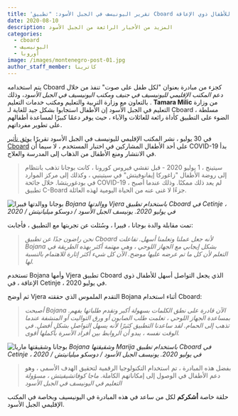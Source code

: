 ```yaml
---
title: 'تقرير اليونيسف في الجبل الأسود: "تطبيق Cboard يجعل التواصل أسهل للأطفال ذوي الإعاقة"'
date: 2020-08-10
description: المزيد من الأخبار الرائعة من الجبل الأسود
categories:
  - cboard
  - اليونيسيف
  - أوروبا
image: /images/montenegro-post-01.jpg
author_staff_member: كاترينا
---
```

يتم استخدامه Cboard كجزء من مبادرة بعنوان "لكل طفل على صوت" تنفذ من خلال دعم *المكتب الإقليمي لليونيسيف في جنيف ومكتب اليونيسيف في الجبل الأسود*، وذلك بالتعاون مع وزارة التربية والتعليم ومكتب خدمات التعليم . **Tamara Milic** من وزارة التعليم في الجبل الأسود إن الأطفال استجابوا بشكل جيد للغاية لـ Cboard ، مسلطة الضوء على التطبيق كأداة رائعة للعائلات والآباء ، حيث يوفر دعمًا كبيرًا لمساعدة أطفالهم على تطوير مفرداتهم.

في 30 يوليو ، نشر المكتب الإقليمي لليونيسف في الجبل الأسود تقريرًا [يوثق تأثير Cboard](https://www.unicef.org/montenegro/en/stories/c-board-application-makes-communication-easier-children-disabilities) على أحد الأطفال المشاركين في اختبار المستخدم ، لا سيما أن COVID-19 بدأ في الانتشار ومنع الأطفال من الذهاب إلى المدرسة والعلاج.

> سيتينج ، 1 يوليو 2020 - قبل تفشي فيروس كورونا ، كانت بوجانا تذهب بانتظام إلى روضة الأطفال "زاغوركا إيفانوفيتش" في سيتينيي ، وكذلك إلى مركز الموارد في بودغوريتشا. خلال جائحة COVID-19 ، لم يعد ذلك ممكنًا. وذلك عندما أصبح تطبيق C-Board جزءًا لا غنى عنه من الحياة اليومية لهذه العائلة.

![بوجانا ووالدتها فييرا](/images/montenegro-post-02.jpg) *Bojana ووالدتها Vjera باستخدام تطبيق Cboard في Cetinje ، في يوليو 2020. يونيسف الجبل الأسود / دوسكو ميليانيتش / 2020*

تمت مقابلة والدة بوجانا ، فييرا ، وسُئلت عن تجربتها مع التطبيق ، فأجابت:
> *نحن راضون جدًا عن تطبيق Cboard لأنه جعل عملنا وتعلمنا أسهل. تفاعلت Bojana بشكل إيجابي مع الجهاز اللوحي ، وهي مهتمة أكثر بهذه الطريقة في التعلم لأن كل ما تم عرضه عليها موضح. الآن كل شيء أكثر إثارة للاهتمام بالنسبة لها.*

تستخدم Bojana وأمها Vjera تطبيق Cboard الذي يجعل التواصل أسهل للأطفال ذوي الإعاقة ، في Cetinje ، في يوليو 2020.

ثم أوضح Vjera التقدم الملموس الذي حققته Bojana أثناء استخدام Cboard:

> *أصبحت Bojana الآن قادرة على نطق الكلمات بسهولة أكبر وتقدم طلباتها بفهم. بمساعدة الجهاز اللوحي ، تعلمت طلب الصابون أو ورق التواليت أو المنشفة عندما تذهب إلى الحمام. لقد ساعدنا التطبيق كثيرًا لأنه يسهل التواصل بشكل أفضل. في الوقت نفسه ، يبدو أن الروابط بين أفراد الأسرة بأكملها أقوى.*

![بوجانا وشقيقتها ماريا](/images/montenegro-post-03.jpg) *Bojana وشقيقتها Marija باستخدام تطبيق Cboard في Cetinje ، في يوليو 2020. يونيسف الجبل الأسود / دوسكو ميليانيتش / 2020*

> بفضل هذه المبادرة ، تم استخدام التكنولوجيا الرقمية لتحقيق الهدف الأسمى ، وهو دعم الأطفال في الوصول إلى إمكاناتهم الكاملة. *ماجا كوفاتشيفيتش ، مسؤولة التعليم في اليونيسف في الجبل الأسود*


حلقة خاصة **أشكركم** لكل من ساعد في هذه المبادرة في اليونيسيف وبخاصة في المكتب الإقليمي الجبل الأسود. 
